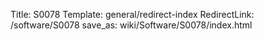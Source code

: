 Title: S0078
Template: general/redirect-index
RedirectLink: /software/S0078
save_as: wiki/Software/S0078/index.html